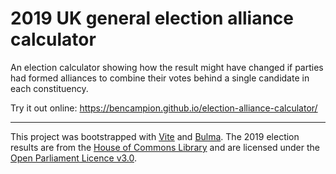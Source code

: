 # 2019 UK general election alliance calculator

An election calculator showing how the result might have changed if parties had formed alliances to combine their votes behind a single candidate in each constituency.

Try it out online: https://bencampion.github.io/election-alliance-calculator/

---

This project was bootstrapped with [Vite](https://vitejs.dev/) and [Bulma](https://bulma.io/). The 2019 election results are from the [House of Commons Library](https://commonslibrary.parliament.uk/research-briefings/cbp-8749/) and are licensed under the [Open Parliament Licence v3.0](https://www.parliament.uk/site-information/copyright-parliament/open-parliament-licence/).
